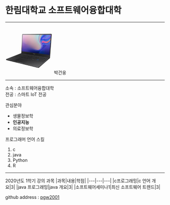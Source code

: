# 한림대학교 소프트웨어융합대학
---
<img src=notebook.jpg width=150 height=150>
박건웅

---

소속 : 소프트웨어융합대학    
전공 : 스마트 IoT 전공


관심분야
* 생물정보학
* **인공지능**
* 의료정보학 

프로그래머 언어 스킬
1. c
2. java
3. Python
4. R

-----------------

2020년도 1학기 강의 과목
|과목|내용|학점|
|---|---|---|
|c프로그래밍|c 언어 개요|3|
|java 프로그래밍|java 개요|3|
|소프트웨어세미나1|최신 소프트웨어 트렌드|3|

github address : [pgw2001][github]

[github]:http://github.com/pgw2001
